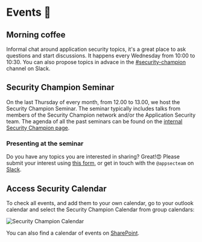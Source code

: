 # Events 📣

## Morning coffee
Informal chat around application security topics, it's a great place to ask questions and start discussions. It happens every Wednesday from 10:00 to 10:30. You can also propose topics in advace in the [#security-champion](https://equinor.slack.com/archives/C036HGPBJ04) channel on Slack.

## Security Champion Seminar
On the last Thursday of every month, from 12.00 to 13.00, we host the Security Champion Seminar. The seminar typically includes talks from members of the Security Champion network and/or the Application Security team. The agenda of all the past seminars can be found on the [internal Security Champion page](https://statoilsrm.sharepoint.com/sites/securitychampion9/Lists/Security%20Champion%20Seminar/Event%20itinerary%20-%20list%20view.aspx).

### Presenting at the seminar
Do you have any topics you are interested in sharing? Great!😍 Please submit your interest using [this form](https://forms.office.com/r/nVn8BPst42), or get in touch with the `@appsecteam` on [Slack](https://equinor.slack.com/archives/C036HGPBJ04).

## Access Security Calendar
To check all events, and add them to your own calendar, go to your outlook calendar and select the Security Champion Calendar from group calendars:

![Security Champion Calendar](./outlook.png)

You can also find a calendar of events on [SharePoint](https://statoilsrm.sharepoint.com/sites/securitychampion9).
